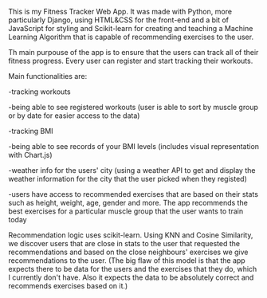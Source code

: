 This is my Fitness Tracker Web App. It was made with Python, more particularly Django, using HTML&CSS for the front-end and a bit of JavaScript for styling and Scikit-learn for creating and teaching a Machine Learning Algorithm that is capable of recommending exercises to the user.

Th main purpouse of the app is to ensure that the users can track all of their fitness progress. Every user can register and start tracking their workouts. 

Main functionalities are:

  -tracking workouts
  
  -being able to see registered workouts (user is able to sort by muscle group or by date for easier access to the data)
  
  -tracking BMI
  
  -being able to see records of your BMI levels (includes visual representation with Chart.js)
  
  -weather info for the users' city (using a weather API to get and display the weather information for the city that the user picked when they registed)
  
  -users have access to recommended exercises that are based on their stats such as height, weight, age, gender and more. The app recommends the best exercises for 
  a particular muscle group that the user wants to train today
  
  Recommendation logic uses scikit-learn. Using KNN and Cosine Similarity, we discover users that are close in stats to the user that requested the recommendations and based on the close neighbours'
  exercises we give recommendations to the user. (The big flaw of this model is that the app expects there to be data for the users and the exercises that they do, which I currently don't have. Also it expects
  the data to be absolutely correct and recommends exercises based on it.)
